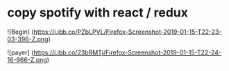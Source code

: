  # copy spotify with react / redux
 
 ![Begin] (https://i.ibb.co/PZbLPVL/Firefox-Screenshot-2019-01-15-T22-23-03-396-Z.png)
 
 ![payer] (https://i.ibb.co/23bRMTj/Firefox-Screenshot-2019-01-15-T22-24-16-966-Z.png)
